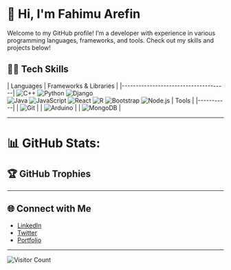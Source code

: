 
# 👋 Hi, I'm Fahimu Arefin

Welcome to my GitHub profile! I’m a developer with experience in various programming languages, frameworks, and tools. Check out my skills and projects below!


## 👨‍💻 Tech Skills
| Languages   | Frameworks & Libraries |
|--------------------------------------|
![C++](https://img.shields.io/badge/-C++-00599C?style=flat&logo=c%2B%2B&logoColor=white)
![Python](https://img.shields.io/badge/-Python-3776AB?style=flat&logo=python&logoColor=white) ![Django](https://img.shields.io/badge/-Django-092E20?style=flat&logo=django)          
![Java](https://img.shields.io/badge/-Java-007396?style=flat&logo=java&logoColor=white)
![JavaScript](https://img.icons8.com/color/48/000000/javascript.png) ![React](https://img.shields.io/badge/-React-61DAFB?style=flat&logo=react&logoColor=black)
![R](https://img.shields.io/badge/-R-276DC3?style=flat&logo=r&logoColor=white)
![Bootstrap](https://img.shields.io/badge/-Bootstrap-7952B3?style=flat&logo=bootstrap)
![Node.js](https://img.shields.io/badge/-Node.js-339933?style=flat&logo=node.js&logoColor=white)
| Tools     |
|-----------|
| ![Git](https://img.shields.io/badge/-Git-F05032?style=flat&logo=git&logoColor=white) |
| ![Arduino](https://img.shields.io/badge/-Arduino-00979D?style=flat&logo=arduino&logoColor=white) | 
| ![MongoDB](https://img.shields.io/badge/-MongoDB-47A248?style=flat&logo=mongodb&logoColor=white) |

---


# 📊 GitHub Stats:




## 🏆 GitHub Trophies


---

## 🌐 Connect with Me

- [LinkedIn](https://www.linkedin.com/in/yourusername)
- [Twitter](https://twitter.com/yourusername)
- [Portfolio](https://yourportfolio.com)

---

![Visitor Count](https://komarev.com/ghpvc/?username=Fahimul-06e&color=blue)

<!---
Fahimul-06/Fahimul-06 is a ✨ special ✨ repository because its `README.md` (this file) appears on your GitHub profile.
You can click the Preview link to take a look at your changes.
--->
